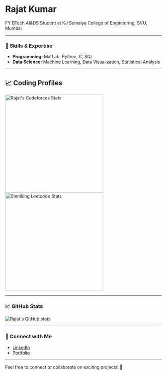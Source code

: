 # Rajat Kumar

FY BTech AI&DS Student at KJ Somaiya College of Engineering, SVU, Mumbai

---

### 🚀 Skills & Expertise

- **Programming:** MatLab, Python, C, SQL
- **Data Science:** Machine Learning, Data Visualization, Statistical Analysis

---

## 📈 Coding Profiles

<span>
<a href="https://codeforces.com/profile/rajatkumar1">
<img height="316" src="https://codeforces-readme-stats.vercel.app/api/card?username=rajatkumar1&theme=github_dark&force_username=true&border_color=404040" alt="Rajat's Codeforces Stats"/>
</a>
<a href="https://leetcode.com/rajatkumar1">
<img height="316" src="https://leetcard.jacoblin.cool/rajatkumar1?theme=dark&font=Ubuntu&cache=14400&ext=contest&sheets=https://gist.githubusercontent.com/0mniking/5e715e284c89cace8f5fa09f7fb930b8/raw/ec0be570f114124b1a2156a660d67baa0ab5639d/leetcode_stats_card.css" alt="0mniking Leetcode Stats"/>
</a>
</span>

---

### 📈 GitHub Stats

![Rajat's GitHub stats](https://github-readme-stats.vercel.app/api?username=rajatkumar1011&show_icons=true&theme=radical)

---

### 🔗 Connect with Me

- [LinkedIn](https://www.linkedin.com/in/rajatkumar7)  
- [Portfolio](https://rajatkumar1011.github.io/)  

---

Feel free to connect or collaborate on exciting projects! 🌟
